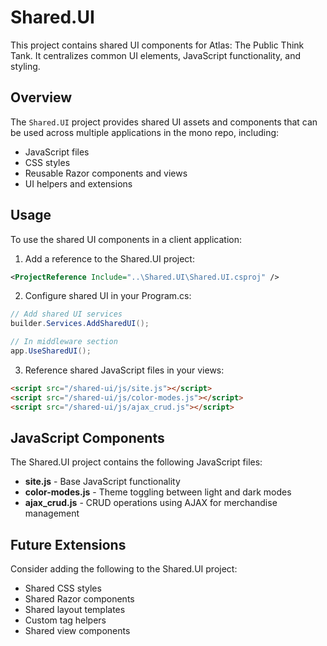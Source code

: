 # Shared.UI

This project contains shared UI components for Atlas: The Public Think Tank. It centralizes common UI elements, JavaScript functionality, and styling.

## Overview

The `Shared.UI` project provides shared UI assets and components that can be used across multiple applications in the mono repo, including:

- JavaScript files
- CSS styles
- Reusable Razor components and views
- UI helpers and extensions

## Usage

To use the shared UI components in a client application:

1. Add a reference to the Shared.UI project:
```xml
<ProjectReference Include="..\Shared.UI\Shared.UI.csproj" />
```

2. Configure shared UI in your Program.cs:
```csharp
// Add shared UI services
builder.Services.AddSharedUI();

// In middleware section
app.UseSharedUI();
```

3. Reference shared JavaScript files in your views:
```html
<script src="/shared-ui/js/site.js"></script>
<script src="/shared-ui/js/color-modes.js"></script>
<script src="/shared-ui/js/ajax_crud.js"></script>
```

## JavaScript Components

The Shared.UI project contains the following JavaScript files:

- **site.js** - Base JavaScript functionality
- **color-modes.js** - Theme toggling between light and dark modes
- **ajax_crud.js** - CRUD operations using AJAX for merchandise management

## Future Extensions

Consider adding the following to the Shared.UI project:

- Shared CSS styles
- Shared Razor components
- Shared layout templates
- Custom tag helpers
- Shared view components